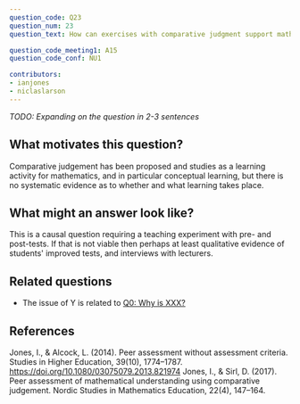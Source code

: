 ```yaml
---
question_code: Q23 
question_num: 23 
question_text: How can exercises with comparative judgment support mathematical learning? 

question_code_meeting1: A15 
question_code_conf: NU1 

contributors: 
- ianjones
- niclaslarson
---
```

*TODO: Expanding on the question in 2-3 sentences*

## What motivates this question?

Comparative judgement has been proposed and studies as a learning activity for mathematics, and in particular conceptual learning, but there is no systematic evidence as to whether and what learning takes place.

## What might an answer look like?

This is a causal question requiring a teaching experiment with pre- and post-tests. If that is not viable then perhaps at least qualitative evidence of students' improved tests, and interviews with lecturers.

## Related questions

* The issue of Y is related to [Q0: Why is XXX?](Q0)

## References
Jones, I., & Alcock, L. (2014). Peer assessment without assessment criteria. Studies in Higher Education, 39(10), 1774–1787. https://doi.org/10.1080/03075079.2013.821974
Jones, I., & Sirl, D. (2017). Peer assessment of mathematical understanding using comparative judgement. Nordic Studies in Mathematics Education, 22(4), 147–164.
